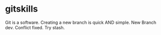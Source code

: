 # gitskills

Git is a software.
Creating a new branch is quick AND simple.
New Branch dev.
Conflict fixed.
Try stash.
